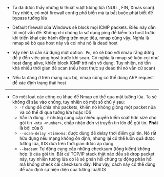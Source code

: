 * Ta đã được thấy những kĩ thuật vượt tưởng lửa (NULL, FIN, Xmas scan). Tuy nhiên, có một firewall config phổ biến mà ta bắt buộc phải biết để bypass tưởng lửa

* Default firewall của Windows sẽ block mọi ICMP packets. Điều này dẫn tới một vấn đề: Không chỉ chúng ta sử dụng ping để kiểm tra host trước khi triển khai các hành động trên mục tiêu, nmap cũng vậy. Nghĩa là nmap sẽ bỏ qua host này và coi như nó là dead host

* Vậy nên ta cần sử dụng một option ```-Pn```, nó sẽ báo với nmap rằng đừng để ý đến việc ping host trước khi scan. Có nghĩa là nmap sẽ luôn coi như host đang alive, khiến block ICMP trở nên vô dụng. Tuy nhiên, nó tốn khá nhiều thời gian để scan (nếu host thực sự dead thì nó vẫn cứ scan)

* Nếu ta đang ở trên mạng cục bộ, nmap cũng có thể dùng ARP request để xác định trạng thái host

----------------------

* Có một loạt các công cụ khác để Nmap có thể qua mặt tường lửa. Ta sẽ không đi sâu vào chúng, tuy nhiên có một số chú ý sau:
  - ```-f``` dùng để chia nhỏ packets, khiến nó không giống một packet nữa và có thể đi qua tưởng lửa hoặc IDS
  - Vẫn là dùng ```-f``` nhưng cung cấp nhiều quyền kiểm soát hơn size cho gói tin ```-mtu <number>```, chấp nhận đơn vị truyền tin lớn để gửi tin. **Phải** là bội của 8
  - ```--scan-delay <time>ms```: được dùng để delay thời điểm gửi tin. Nó rất hữu dụng nếu mạng không ổn định, nhưng lại có thể luồn quả được tường lửa, IDS dựa trên thời gian được áp dụng
  - ```--badsum```: Tự động cung cấp những checksum (tổng kiểm) không hợp lệ của gói tin. Bất cứ TCP/IP stack thật nào đều sẽ drop packet này, tuy nhiên tưởng lửa có lẽ sẽ phản hồi chúng tự động phản hồi mà không check cái checksum đấy. Như vậy, cách này có thể dùng để xác định sự hiện diện của tường lửa/IDS
  
